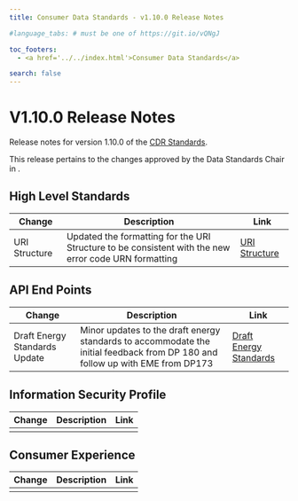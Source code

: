 ```yaml
---
title: Consumer Data Standards - v1.10.0 Release Notes

#language_tabs: # must be one of https://git.io/vQNgJ

toc_footers:
  - <a href='../../index.html'>Consumer Data Standards</a>

search: false
---
```


# V1.10.0 Release Notes
Release notes for version 1.10.0 of the [CDR Standards](../../index.html).

This release pertains to the changes approved by the Data Standards Chair in <Decision Proposal>.

## High Level Standards

|Change|Description|Link|
|------|-----------|----|
| URI Structure | Updated the formatting for the URI Structure to be consistent with the new error code URN formatting | [URI Structure](../../#uri-structure) |

## API End Points

|Change|Description|Link|
|------|-----------|----|
| Draft Energy Standards Update | Minor updates to the draft energy standards to accommodate the initial feedback from DP 180 and follow up with EME from DP173 | [Draft Energy Standards](../../draft/energy-draft.html) |

## Information Security Profile
|Change|Description|Link|
|------|-----------|----|
|  |  |  |

## Consumer Experience

|Change|Description|Link|
|------|-----------|----|
|  |  |  |
